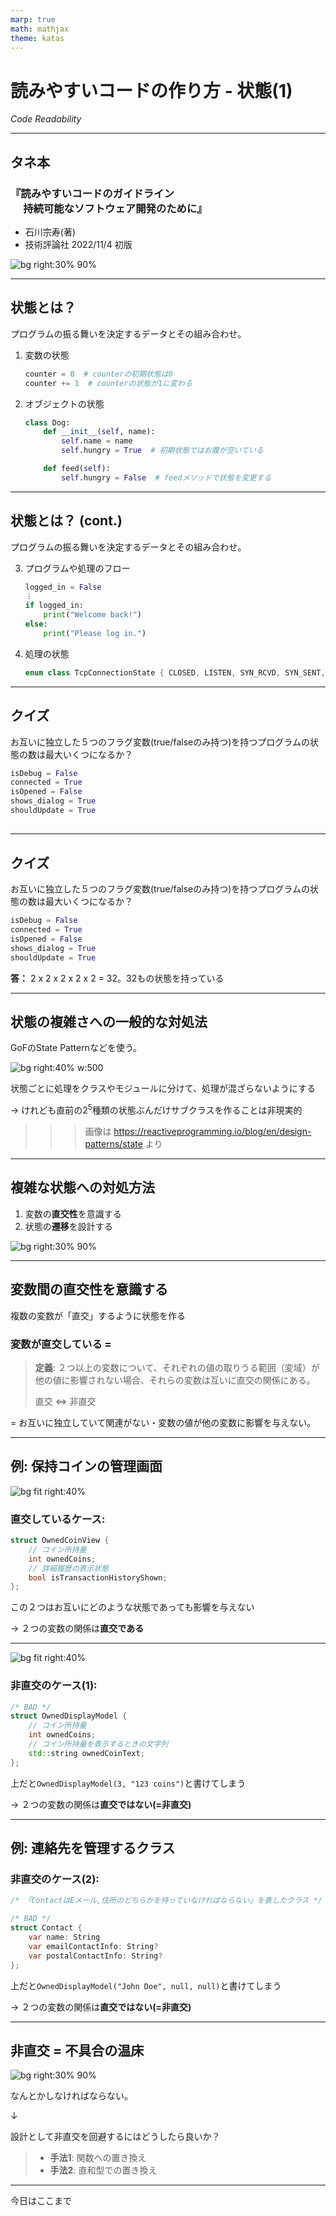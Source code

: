 ```yaml
---
marp: true
math: mathjax
theme: katas
---
```

<!-- 
size: 16:9
paginate: true
-->
<!-- header: 勉強会# ― エンジニアとしての解像度を高めるための勉強会-->

# 読みやすいコードの作り方 - 状態(1)

_Code Readability_

---

## タネ本

### 『読みやすいコードのガイドライン<br>　 持続可能なソフトウェア開発のために』

- 石川宗寿(著)
- 技術評論社 2022/11/4 初版

![bg right:30% 90%](assets/12-book.jpg)

---

## 状態とは？

プログラムの振る舞いを決定するデータとその組み合わせ。

1. 変数の状態
    ```py
    counter = 0  # counterの初期状態は0
    counter += 1  # counterの状態が1に変わる
    ```
2. オブジェクトの状態
    ```py
    class Dog:
        def __init__(self, name):
            self.name = name
            self.hungry = True  # 初期状態ではお腹が空いている

        def feed(self):
            self.hungry = False  # feedメソッドで状態を変更する
    ```

<!--
定義は、日常で使う「状態」と同様で問題ない。ただし、ソフトウェア開発においては以下の特徴がある。
* 状態は、時間の経過により変化するものに対して適用される
* 状態は、過去の処理結果を先々使用するために適用される
(https://mejiro8.hatenablog.com/entry/2021/11/07/003043) -->

---

## 状態とは？ (cont.)

プログラムの振る舞いを決定するデータとその組み合わせ。

3. プログラムや処理のフロー
    ```py
    logged_in = False
    ︙
    if logged_in:
        print("Welcome back!")
    else:
        print("Please log in.")

4. 処理の状態
    ```cpp
    enum class TcpConnectionState { CLOSED, LISTEN, SYN_RCVD, SYN_SENT, ESTAB, … }
    ```

<!--
もっと突き詰めて言うと、プログラムは入力がまったく同じである場合は同じように動き、一方で入力のほんの一部でも異なっていれば異なる動きをする(ことがある)。
これはつまりそのプログラムが「変化しうる変数や入力情報のすべての組み合わせからなる状態数」を持っているということになる
-->

---

## クイズ

お互いに独立した５つのフラグ変数(true/falseのみ持つ)を持つプログラムの状態の数は最大いくつになるか？

```py
isDebug = False
connected = True
isOpened = False
shows_dialog = True
shouldUpdate = True
```

##

---

## クイズ

お互いに独立した５つのフラグ変数(true/falseのみ持つ)を持つプログラムの状態の数は最大いくつになるか？

```py
isDebug = False
connected = True
isOpened = False
shows_dialog = True
shouldUpdate = True
```

**答：**  2 x 2 x 2 x 2 x 2 = 32。32もの状態を持っている

<!-- この32種類のどこにいるかを考えないといけない。この状態で、それぞれの組み合わせで別の処理をしないといけない。
現実はさらに難解で、この内のいくつかの組み合わせは存在してはならないというケースも合ったりする。それをきちんと管理できる？
だから状態は少ない方が良いことが分かる -->

<!-- ・・・とはいえ、状態はどうしても作らなければならないことがある。その状態とどう向き合うか、が長年我々が取り組んでいること -->

---

## 状態の複雑さへの一般的な対処法

GoFのState Patternなどを使う。

![bg right:40% w:500](./assets/20-state-diagram.png)

状態ごとに処理をクラスやモジュールに分けて、処理が混ざらないようにする

→ けれども直前の$2^5$種類の状態ぶんだけサブクラスを作ることは非現実的

>>> 画像は https://reactiveprogramming.io/blog/en/design-patterns/state より

<!-- ある状態のときの処理をクラスの中に閉じ込められるので、他の状態のことを考えなくてもよくなる -->

---

## 複雑な状態への対処方法

1. 変数の**直交性**を意識する
2. 状態の**遷移**を設計する

![bg right:30% 90%](assets/12-book.jpg)

<!-- この本ではどのような点に注意すると良いと言っているか -->

---

## 変数間の直交性を意識する

複数の変数が「直交」するように状態を作る

### 変数が**直交**している =

> **定義**:
> ２つ以上の変数について、それぞれの値の取りうる範囲（変域）が他の値に影響されない場合、それらの変数は互いに直交の関係にある。
>
> 直交 ⇔ 非直交

= お互いに独立していて関連がない・変数の値が他の変数に影響を与えない。

---

## 例: 保持コインの管理画面

![bg fit right:40%](assets/20-sampleapp.png)

### 直交しているケース:
```cpp
struct OwnedCoinView {
    // コイン所持量
    int ownedCoins;
    // 詳細履歴の表示状態
    bool isTransactionHistoryShown;
};
```

この２つはお互いにどのような状態であっても影響を与えない

→ ２つの変数の関係は**直交である**

---

![bg fit right:40%](assets/20-sampleapp.png)

### 非直交のケース(1):

```cpp
/* BAD */
struct OwnedDisplayModel {
    // コイン所持量
    int ownedCoins;
    // コイン所持量を表示するときの文字列
    std::string ownedCoinText;
};
```

上だと`OwnedDisplayModel(3, "123 coins")`と書けてしまう

→ ２つの変数の関係は**直交ではない(=非直交)**

---

## 例: 連絡先を管理するクラス

### 非直交のケース(2):
```cs
/* 「ContactはEメール,住所のどちらかを持っていなければならない」を表したクラス */

/* BAD */
struct Contact {
    var name: String
    var emailContactInfo: String?
    var postalContactInfo: String?
};
```

上だと`OwnedDisplayModel("John Doe", null, null)`と書けてしまう

→ ２つの変数の関係は**直交ではない(=非直交)**

<!-- eメールの有無、住所の有無の２つの状態の掛け算なので全部で４つの状態を取りうる。
けれどもそのうちの１つの状態：どちらも持たないという状態は仕様上あってはならない。でも書けてしまう -->

<!-- もちろん、これらにおいて状態が更新されるたびに正当性をチェックする仕組みをコーディングしておけば問題は回避できる。ただ人間は完全でない以上、その確認処理の実装を怠ってしまうことだってある。そうするとバグが埋め込まれることになる。確認処理そのものにだって間違いを埋め込んでしまっているかもしれない。
そう考えると、非直交な状態が存在するというのを乱暴に表現すれば不具合の温床になっていると言える -->

---

## 非直交 = 不具合の温床

![bg right:30% 90%](assets/12-book.jpg)

なんとかしなければならない。

↓

設計として非直交を回避するにはどうしたら良いか？

> * **手法1**: 関数への置き換え
> * **手法2**: 直和型での置き換え

<!-- 今の２つの例で見たものは、これらのデータを扱うソースコード側で気をつけるようにすれば不具合を紛れ込ませないで済む。
でもそれを将来に渡って絶対に守り続けることはできると言えますか？私は罪を犯したことがないと女性に石を投げ続けることができますか -->

---

今日はここまで